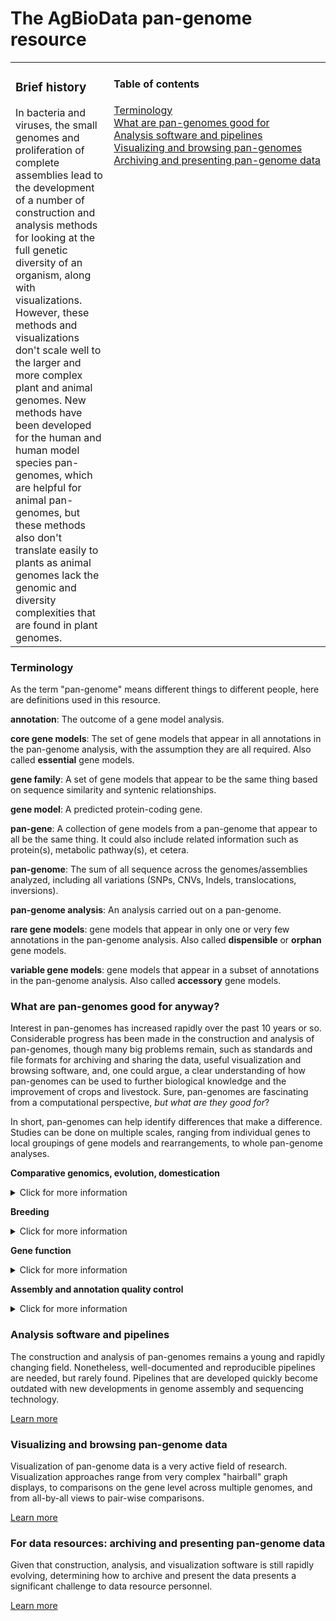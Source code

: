 # The AgBioData pan-genome resource #

<table style="border:none">
  <tr>
    <td valign="top">
      <h3>Brief history</h3>
      In bacteria and viruses, the small genomes and proliferation of complete assemblies lead to the development of a number of construction and analysis methods for looking at the full genetic diversity of an organism, along with visualizations. However, these methods and visualizations don't scale well to the larger and more complex plant and animal genomes. New methods have been developed for the human and human model species pan-genomes, which are helpful for animal pan-genomes, but these methods also don't translate easily to plants as animal genomes lack the genomic and diversity complexities that are found in plant genomes.
    </td>
    <td valign="top" style="white-space:nowrap">
      <h4>Table of contents</h4>
      <a href="#terminology">Terminology</a><br>
      <a href="#uses">What are pan-genomes good for</a><br>
      <a href="#analysis">Analysis software and pipelines</a><br>
      <a href="#viz">Visualizing and browsing pan-genomes</a><br>
      <a href="#archive">Archiving and presenting pan-genome data</a>
    </td>
  </tr>
</table>


<a name="terminology"></a>
### Terminology ###
As the term "pan-genome" means different things to different people, here are definitions used in this resource.

  **annotation**: The outcome of a gene model analysis.
  
  **core gene models**: The set of gene models that appear in all annotations in the pan-genome analysis, with the assumption they are all required. Also called **essential** gene models.
  
  **gene family**: A set of gene models that appear to be the same thing based on sequence similarity and syntenic relationships.
  
  **gene model**: A predicted protein-coding gene.

  **pan-gene**: A collection of gene models from a pan-genome that appear to all be the same thing. It could also include related information such as protein(s), metabolic pathway(s), et cetera.

  **pan-genome**: The sum of all sequence across the genomes/assemblies analyzed, including all variations (SNPs, CNVs, Indels, translocations, inversions).
  
  **pan-genome analysis**: An analysis carried out on a pan-genome.
  
  **rare gene models**: gene models that appear in only one or very few annotations in the pan-genome analysis. Also called **dispensible** or **orphan** gene models.
  
  **variable gene models**: gene models that appear in a subset of annotations in the pan-genome analysis. Also called **accessory** gene models.
  

<a name="uses"></a>
### What are pan-genomes good for anyway? ###

Interest in pan-genomes has increased rapidly over the past 10 years or so. Considerable progress has been made in the construction and analysis of pan-genomes, though many big problems remain, such as standards and file formats for archiving and sharing the data, useful visualization and browsing software, and, one could argue, a clear understanding of how pan-genomes can be used to further biological knowledge and the improvement of crops and livestock. Sure, pan-genomes are fascinating from a computational perspective, *but what are they good for*?

In short, pan-genomes can help identify differences that make a difference. Studies can be done on multiple scales, ranging from individual genes to local groupings of gene models and rearrangements, to whole pan-genome analyses.

  **Comparative genomics, evolution, domestication**
  <details>
    <summary>Click for more information</summary>
Analysis of the core, variable, and rare gene models can help reveal information about evolution and domestication.

*[Add: types of analyses, types of datasets, file formats, sample paper, and if available: tutorials]*
  </details>
 
  **Breeding**
  <details>
    <summary>Click for more information</summary>
    
Pan-genomes have been used successfully in breeding programs. This paper describes how pan-genomes have revealed extensive genome content variation among individuals within a species: [Rafael Della Coletta et. al., How the pan-genome is changing crop genomics and improvement. January 2021](https://doi.org/10.1186/s13059-020-02224-8)

One common approach makes use of the Practical Haplotype Graph ([ES Buckler et. al., The Practical Haplotype Graph, a platform for storing and using pangenomes for imputation. 2021](https://doi.org/10.1101/2021.08.27.457652))

Some examples:

Improved heritablility in tomato from 0.33 to 0.41 through analyses of 838 genomes ([Yao Zhou et. al., Graph pangenome captures missing heritability and empowers tomato breeding. June 2022](https://doi.org/10.1038/s41586-022-04808-9))

The barley pan-genome makes previously hidden genetic variation accessible to genetic studies and breeding ([Nils Stein et. al., The barley pan-genome reveals the hidden legacy of mutation breeding. November 2020](https://doi.org/10.1038/s41586-020-2947-8))

Crop wild relatives possess unearthed genetic diversity that has been lost during domestication and breeding ([David Edwards et. al. Super-Pangenome by Integrating the Wild Side of a Species for Accelerated Crop Improvement. Febuary 2020](https://doi.org/10.1016/j.tplants.2019.10.012))

   </details>
  
  **Gene function**
  <details>
    <summary>Click for more information</summary>
One approach to determining gene function is to construct pan-genes that include assemblies and annotations that contain characterized genes with the hope that all members of a pan-gene are likely to be serving the same function.

Example showing how pan-genome analyis helped identify disease resistance genes: \
[Gao, L., Gonda, I., Sun, H. et al. The tomato pan-genome uncovers new genes and a rare allele regulating fruit flavor. Nat Genet 51, 1044–1051 (2019).](https://doi.org/10.1038/s41588-019-0410-2)
  
As a pangenome captures all gene variants found in the sequenced individuals, it is possible to identify a subset of individuals representing gene absence as well as each diverse haplotype. This subset of individuals can then be assessed to determine the impact of this diversity on crop traits. Pangenomes can also identify genes that lack significant haplotype diversity. In these cases, the introduction of diversity through mutagenesis or genome editing may be required to assess gene function.

*[Add: types of analyses, types of datasets, file formats, and if available: tutorials]*
  </details>
  
  **Assembly and annotation quality control**
  <details>
    <summary>Click for more information</summary>
The construction of core, variable, and rare genes could be used to create a species- or clade-specific sort of BUSCO set for assessing the quality of subsequent genome assemblies and annotations. Knowledge of the gene content of a species can support the annotation of related species given  that the majority of gene models are likely to be conserved between closely related species.

*[Add: types of analyses, types of datasets, file formats, sample paper, and if available: tutorials]*
  </details>


<a name="analysis"></a>
### Analysis software and pipelines ###
The construction and analysis of pan-genomes remains a young and rapidly changing field. Nonetheless, well-documented and reproducible pipelines are needed, but rarely found. Pipelines that are developed quickly become outdated with new developments in genome assembly and sequencing technology.

[Learn more](Pan-genome_analysis.md)

<a name="viz"></a>
### Visualizing and browsing pan-genome data ###
Visualization of pan-genome data is a very active field of research. Visualization approaches range from very complex "hairball" graph displays, to comparisons on the gene level across multiple genomes, and from all-by-all views to pair-wise comparisons.

[Learn more](Pan-genome_vis.md)

<a name="archive"></a>
### For data resources: archiving and presenting pan-genome data ###

Given that construction, analysis, and visualization software is still rapidly evolving, determining how to archive and present the data presents a significant challenge to data resource personnel.

[Learn more](Pan-genome_data.md)


